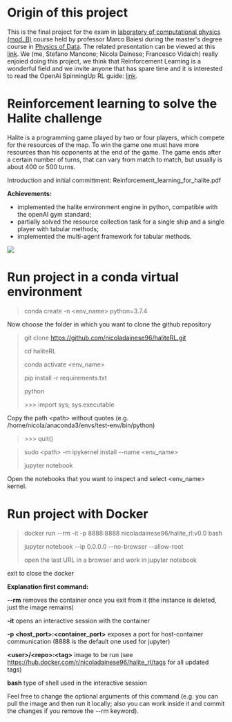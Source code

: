 # Origin of this project

This is the final project for the exam in [laboratory of computational physics (mod. B)](https://it.didattica.unipd.it/off/2018/LM/SC/SC2443/000ZZ/SCP8082526/N0) course held by professor Marco Baiesi during the master's degree course in [Physics of Data](https://www.unipd.it/en/physics-data). The related presentation can be viewed at this [link](https://docs.google.com/presentation/d/1EJmlQ-L-AC-snDwLroGnENuX4wGkJSlqsndbm1H76gA/edit?usp=sharing). We (me, Stefano Mancone; Nicola Dainese; Francesco Vidaich) really enjoied doing this project, we think that Reinforcement Learning is a wonderful field and we invite anyone that has spare time and it is interested to read the OpenAi SpinningUp RL guide: [link](https://spinningup.openai.com/en/latest/user/introduction.html).

# Reinforcement learning to solve the Halite challenge

Halite is a programming game played by two or four players, which compete for the resources of the map. To win the game one must have more resources than his opponents at the end of the game. The game ends after a certain number of turns, that can vary from match to match, but usually is about 400 or 500 turns.

Introduction and initial committment: Reinforcement_learning_for_halite.pdf

**Achievements:** 

- implemented the halite environment engine in python, compatible with the openAI gym standard;
- partially solved the resource collection task for a single ship and a single player with tabular methods; 
- implemented the multi-agent framework for tabular methods.


<img src="Tutorials/Support_material/play_episode.gif">

# Run project in a conda virtual environment

> conda create -n \<env_name> python=3.7.4

Now choose the folder in which you want to clone the github repository

> git clone https://github.com/nicoladainese96/haliteRL.git
>
> cd haliteRL
>
> conda activate \<env_name>
>
> pip install -r requirements.txt
>
> python
>
> \>\>\> import sys; sys.executable

Copy the path \<path> without quotes (e.g. /home/nicola/anaconda3/envs/test-env/bin/python)

> \>\>\>  quit()

>sudo \<path> -m ipykernel install --name \<env_name>
>
>jupyter notebook

Open the notebooks that you want to inspect and select \<env_name> kernel.

# Run project with Docker

> docker run --rm -it -p 8888:8888 nicoladainese96/halite_rl:v0.0 bash
>
> jupyter notebook --ip 0.0.0.0 --no-browser --allow-root
>
> open the last URL in a browser and work in jupyter notebook

exit to close the docker

**Explanation first command:**  

**--rm**    removes the container once you exit from it (the instance is deleted, just the image remains) 

**-it**   opens an interactive session with the container  

**-p <host_port>:<container_port>**   exposes a port for host-container communication (8888 is the default one used for jupyter)  

**\<user>/\<repo>:\<tag>**   image to be run (see https://hub.docker.com/r/nicoladainese96/halite_rl/tags for all updated tags)  
  
**bash**   type of shell used in the interactive session  

Feel free to change the optional arguments of this command (e.g. you can pull the image and then run it locally; also you can work inside it and commit the changes if you remove the --rm keyword).
